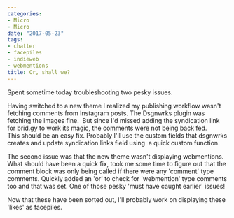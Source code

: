 ```yaml
---
categories:
- Micro
- Micro
date: "2017-05-23"
tags:
- chatter
- facepiles
- indieweb
- webmentions
title: Or, shall we?
---
```


Spent sometime today troubleshooting two pesky issues.

Having switched to a new theme I realized my publishing workflow wasn't fetching comments from Instagram posts. The Dsgnwrks plugin was fetching the images fine.  But since I'd missed adding the syndication link for brid.gy to work its magic, the comments were not being back fed. This should be an easy fix. Probably I'll use the custom fields that dsgnwrks creates and update syndication links field using  a quick custom function.

The second issue was that the new theme wasn't displaying webmentions. What should have been a quick fix, took me some time to figure out that the comment block was only being called if there were any 'comment' type comments. Quickly added an 'or' to check for 'webmention' type comments too and that was set. One of those pesky 'must have caught earlier' issues!

Now that these have been sorted out, I'll probably work on displaying these 'likes' as facepiles.
